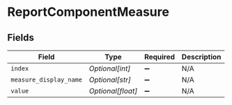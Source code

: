# ReportComponentMeasure


## Fields

| Field                  | Type                   | Required               | Description            |
| ---------------------- | ---------------------- | ---------------------- | ---------------------- |
| `index`                | *Optional[int]*        | :heavy_minus_sign:     | N/A                    |
| `measure_display_name` | *Optional[str]*        | :heavy_minus_sign:     | N/A                    |
| `value`                | *Optional[float]*      | :heavy_minus_sign:     | N/A                    |